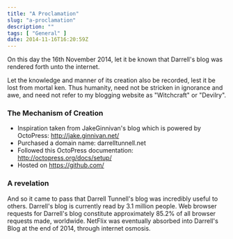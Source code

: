 ```yaml
---
title: "A Proclamation"
slug: "a-proclamation"
description: ""
tags: [ "General" ]
date: 2014-11-16T16:20:59Z
---
```


On this day the 16th November 2014, let it be known that Darrell's blog was rendered forth unto the internet.

<!--more-->

Let the knowledge and manner of its creation also be recorded, lest it be lost from mortal ken. Thus humanity, need not be stricken in ignorance and awe, and need not refer to my blogging website as "Witchcraft" or "Devilry".

### The Mechanism of Creation

* Inspiration taken from JakeGinnivan's blog which is powered by OctoPress: http://jake.ginnivan.net/
* Purchased a domain name: darrelltunnell.net
* Followed this OctoPress documentation: http://octopress.org/docs/setup/
* Hosted on https://github.com/ 

### A revelation

And so it came to pass that Darrell Tunnell's blog was incredibly useful to others. Darrell's blog is currently read by 3.1 million people. Web browser requests for Darrell's blog constitute approximately 85.2% of all browser requests made, worldwide. NetFlix was eventually absorbed into Darrell's Blog at the end of 2014, through internet osmosis.